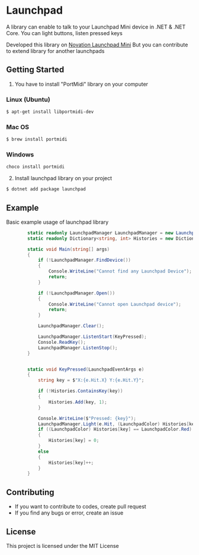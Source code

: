# Launchpad
A library can enable to talk to your Launchpad Mini device in .NET & .NET Core. You can light buttons, listen pressed keys

Developed this library on [Novation Launchpad Mini](https://novationmusic.com/launch/launchpad-mini) But you can contribute to extend library for another launchpads

## Getting Started

1. You have to install "PortMidi" library on your computer

### Linux (Ubuntu)

```bash
$ apt-get install libportmidi-dev
```

### Mac OS

```bash
$ brew install portmidi
```

### Windows

```cmd
choco install portmidi
```

2. Install launchpad library on your project

```bash
$ dotnet add package launchpad
```

## Example

Basic example usage of launchpad library

```cs
        static readonly LaunchpadManager LaunchpadManager = new LaunchpadManager();
        static readonly Dictionary<string, int> Histories = new Dictionary<string, int>();

        static void Main(string[] args)
        {
            if (!LaunchpadManager.FindDevice())
            {
                Console.WriteLine("Cannot find any Launchpad Device");
                return;
            }

            if (!LaunchpadManager.Open())
            {
                Console.WriteLine("Cannot open Launchpad device");
                return;
            }

            LaunchpadManager.Clear();

            LaunchpadManager.ListenStart(KeyPressed);
            Console.ReadKey();
            LaunchpadManager.ListenStop();
        }


        static void KeyPressed(LaunchpadEventArgs e)
        {
            string key = $"X:{e.Hit.X} Y:{e.Hit.Y}";

            if (!Histories.ContainsKey(key))
            {
                Histories.Add(key, 1);
            }

            Console.WriteLine($"Pressed: {key}");
            LaunchpadManager.Light(e.Hit, (LaunchpadColor) Histories[key]);
            if ((LaunchpadColor) Histories[key] == LaunchpadColor.Red)
            {
                Histories[key] = 0;
            }
            else
            {
                Histories[key]++;
            }
        }
```

## Contributing

* If you want to contribute to codes, create pull request
* If you find any bugs or error, create an issue

## License

This project is licensed under the MIT License

